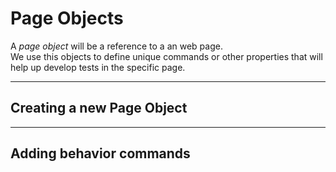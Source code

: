 # Page Objects
A *page object* will be a reference to a an web page.<br>
We use this objects to define unique commands or other properties that
will help up develop tests in the specific page.

---

## Creating a new Page Object


---

## Adding behavior commands
